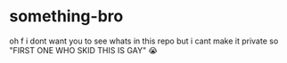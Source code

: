 # something-bro
oh f i dont want you to see whats in this repo but i cant make it private so "FIRST ONE WHO SKID THIS IS GAY"  😭
